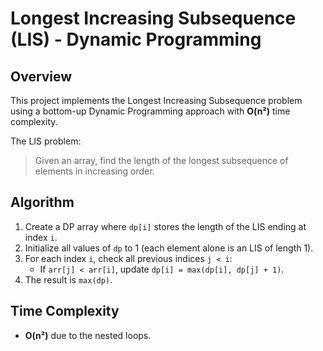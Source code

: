 # Longest Increasing Subsequence (LIS) - Dynamic Programming

## Overview
This project implements the Longest Increasing Subsequence problem using a bottom-up Dynamic Programming approach with **O(n²)** time complexity.

The LIS problem:  
> Given an array, find the length of the longest subsequence of elements in increasing order.

## Algorithm
1. Create a DP array where `dp[i]` stores the length of the LIS ending at index `i`.
2. Initialize all values of `dp` to 1 (each element alone is an LIS of length 1).
3. For each index `i`, check all previous indices `j < i`:
   - If `arr[j] < arr[i]`, update `dp[i] = max(dp[i], dp[j] + 1)`.
4. The result is `max(dp)`.

## Time Complexity
- **O(n²)** due to the nested loops.
